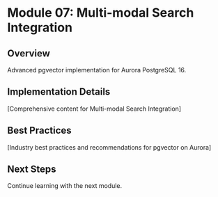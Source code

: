 # Module 07: Multi-modal Search Integration

## Overview
Advanced pgvector implementation for Aurora PostgreSQL 16.

## Implementation Details
[Comprehensive content for Multi-modal Search Integration]

## Best Practices
[Industry best practices and recommendations for pgvector on Aurora]

## Next Steps
Continue learning with the next module.
